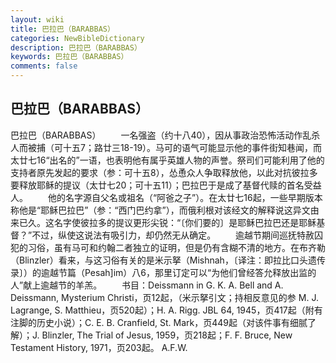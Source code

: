 ```yaml
---
layout: wiki
title: 巴拉巴（BARABBAS）
categories: NewBibleDictionary
description: 巴拉巴（BARABBAS）
keywords: 巴拉巴（BARABBAS）
comments: false
---
```


## 巴拉巴（BARABBAS）



巴拉巴（BARABBAS）
　　一名强盗（约十八40），因从事政治恐怖活动作乱杀人而被捕（可十五7；路廿三18-19）。马可的语气可能显示他的事件街知巷闻，而太廿七16“出名的”一语，也表明他有属乎英雄人物的声誉。祭司们可能利用了他的支持者原先发起的要求（参：可十五8），怂恿众人争取释放他，以此对抗彼拉多要释放耶稣的提议（太廿七20；可十五11）；巴拉巴于是成了基督代赎的首名受益人。
　　他的名字源自父名或祖名（“阿爸之子”）。在太廿七16起，一些早期版本称他是“耶稣巴拉巴”（参：“西门巴约拿”），而俄利根对该经文的解释说这异文由来已久。这名字使彼拉多的提议更形尖锐：“〔你们要的〕是耶稣巴拉巴还是耶稣基督？”不过，纵使这说法有吸引力，却仍然无从确定。
　　逾越节期间巡抚特赦囚犯的习俗，虽有马可和约翰二者独立的证明，但是仍有含糊不清的地方。在布齐勒（Blinzler）看来，与这习俗有关的是米示拏（Mishnah，〔译注：即拉比口头遗传录〕）的逾越节篇（Pesah]im）八6，那里订定可以“为他们曾经答允释放出监的人”献上逾越节的羊羔。
　　书目：Deissmann in G. K. A. Bell
and A. Deissmann, Mysterium Christi，页12起，（米示拏引文；持相反意见的参 M. J. Lagrange, S. Matthieu，页520起）；H. A. Rigg. JBL 64, 1945，页417起（附有注脚的历史小说）；C. E. B. Cranfield, St. Mark，页449起（对该件事有细腻了解）；J. Blinzler, The Trial of Jesus, 1959，页218起；F. F. Bruce, New Testament History, 1971，页203起。
A.F.W.



